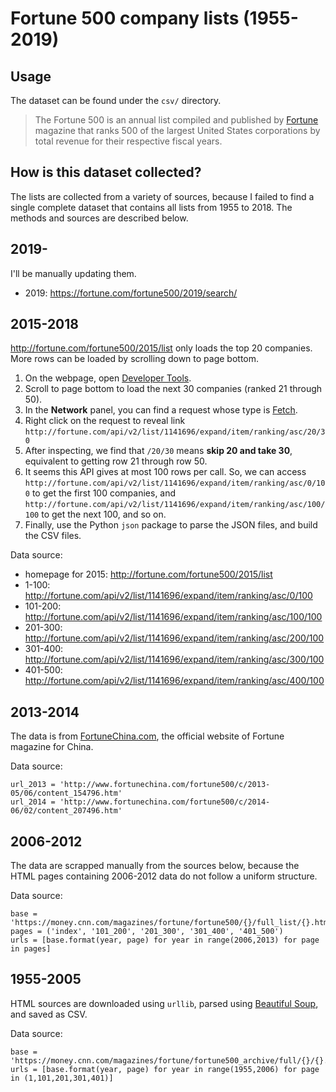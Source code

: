 # Fortune 500 company lists (1955-2019)

## Usage
The dataset can be found under the `csv/` directory.

> The Fortune 500 is an annual list compiled and published by [Fortune](https://en.wikipedia.org/wiki/Fortune_(magazine)) magazine that ranks 500 of the largest United States corporations by total revenue for their respective fiscal years.

## How is this dataset collected?
The lists are collected from a variety of sources, because I failed to find a single complete dataset that contains all lists from 1955 to 2018. The methods and sources are described below.

## 2019-
I'll be manually updating them.
- 2019: https://fortune.com/fortune500/2019/search/


## 2015-2018
http://fortune.com/fortune500/2015/list only loads the top 20 companies. More rows can be loaded by scrolling down to page bottom.

1. On the webpage, open [Developer Tools](https://developers.google.com/web/tools/chrome-devtools/).
2. Scroll to page bottom to load the next 30 companies (ranked 21 through 50).
3. In the **Network** panel, you can find a request whose type is [Fetch](https://developer.mozilla.org/en-US/docs/Web/API/Fetch_API/Using_Fetch).
4. Right click on the request to reveal link `http://fortune.com/api/v2/list/1141696/expand/item/ranking/asc/20/30`
5. After inspecting, we find that `/20/30` means **skip 20 and take 30**, equivalent to getting row 21 through row 50.
6. It seems this API gives at most 100 rows per call. So, we can access `http://fortune.com/api/v2/list/1141696/expand/item/ranking/asc/0/100` to get the first 100 companies, and `http://fortune.com/api/v2/list/1141696/expand/item/ranking/asc/100/100` to get the next 100, and so on.
7. Finally, use the Python `json` package to parse the JSON files, and build the CSV files.

Data source:
- homepage for 2015: http://fortune.com/fortune500/2015/list
- 1-100: http://fortune.com/api/v2/list/1141696/expand/item/ranking/asc/0/100
- 101-200: http://fortune.com/api/v2/list/1141696/expand/item/ranking/asc/100/100
- 201-300: http://fortune.com/api/v2/list/1141696/expand/item/ranking/asc/200/100
- 301-400: http://fortune.com/api/v2/list/1141696/expand/item/ranking/asc/300/100
- 401-500: http://fortune.com/api/v2/list/1141696/expand/item/ranking/asc/400/100


## 2013-2014
The data is from [FortuneChina.com](http://www.FortuneChina.com), the official website of Fortune magazine for China.

Data source: 
```Python3
url_2013 = 'http://www.fortunechina.com/fortune500/c/2013-05/06/content_154796.htm'
url_2014 = 'http://www.fortunechina.com/fortune500/c/2014-06/02/content_207496.htm'
```

## 2006-2012
The data are scrapped manually from the sources below, because the HTML pages containing 2006-2012 data do not follow a uniform structure.

Data source:
```Python3
base = 'https://money.cnn.com/magazines/fortune/fortune500/{}/full_list/{}.html'
pages = ('index', '101_200', '201_300', '301_400', '401_500')
urls = [base.format(year, page) for year in range(2006,2013) for page in pages]
```

## 1955-2005
HTML sources are downloaded using `urllib`, parsed using [Beautiful Soup](https://www.crummy.com/software/BeautifulSoup/bs4/doc/), and saved as CSV. 

Data source:
```Python3
base = 'https://money.cnn.com/magazines/fortune/fortune500_archive/full/{}/{}.html'
urls = [base.format(year, page) for year in range(1955,2006) for page in (1,101,201,301,401)]
```

